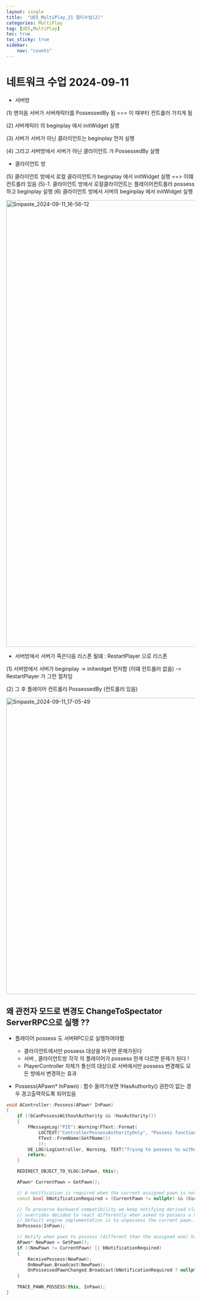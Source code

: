 ```yaml
---
layout: single
title:  "UE5_MultiPlay_21 멀티수업(2)"
categories: MultiPlay
tag: [UE5,MultiPlay]
toc: true
toc_sticky: true
sidebar:
    nav: "counts"
---
```


# 네트워크 수업 2024-09-11

* 서버방

(1) 맨처음 서버가 서버캐릭터를	PossessedBy 됨 ==> 이 때부터 컨트롤러 가지게 됨

(2) 서버캐릭터 의 beginplay 에서 initWidget 실행

(3) 서버가 서버가 아닌 클라이언트는 beginplay 먼저 실행

(4) 그리고 서버방에서 서버가 아닌 클라이언트 가 PossessedBy 실행

* 클라이언트 방

(5) 클라이언트 방에서 로컬 클라이언트가  beginplay 에서 initWidget 실행 ==> 이떄 컨트롤러 있음
(5)-1. 클라이언트 방에서 로컬클라이언트는 플레이어컨트롤러 possess하고 beginplay 실행
(6) 클라이언트 방에서 서버의  beginplay 에서 initWidget 실행 


<img width="1193" alt="Snipaste_2024-09-11_16-56-12" src="https://github.com/user-attachments/assets/8934e3f9-df3d-407f-88e4-e2ee3dbab2d0">


* 서버방에서 서버가 죽은다음 리스폰 될떄 : RestartPlayer 으로 리스폰

(1) 서버방에서 서버가 beginplay -> initwidget 먼저함 (이떄 컨트롤러 없음)
	-> RestartPlayer 가 그런 절차임

(2) 그 후 플레이어 컨트롤러 PossessedBy (컨트롤러 있음)

<img width="792" alt="Snipaste_2024-09-11_17-05-49" src="https://github.com/user-attachments/assets/1203fc5a-eebf-4a62-9562-825c250a27b8">


## 왜 관전자 모드로 변경도 ChangeToSpectator ServerRPC으로 실행 ??

* 플레이어 possess 도 서버RPC으로 실행하여야함
	* 클라이언트에서만 possess 대상을 바꾸면 문제가된다 
	* 서버 , 클라이언트방 각각 의 플레이어가 possess 한게 다르면 문제가 된다 !
	* PlayerController 자체가 통신의 대상으로 서버에서만 possess 변경해도 모든 방에서 변경하는 효과 

* Possess(APawn* InPawn) : 함수 들어가보면 	!HasAuthority() 권한이 없는 경우 경고출력하도록 되어있음 

```cpp
void AController::Possess(APawn* InPawn)
{
	if (!bCanPossessWithoutAuthority && !HasAuthority())
	{
		FMessageLog("PIE").Warning(FText::Format(
			LOCTEXT("ControllerPossessAuthorityOnly", "Possess function should only be used by the network authority for {0}"),
			FText::FromName(GetFName())
			));
		UE_LOG(LogController, Warning, TEXT("Trying to possess %s without network authority! Request will be ignored."), *GetNameSafe(InPawn));
		return;
	}

	REDIRECT_OBJECT_TO_VLOG(InPawn, this);

	APawn* CurrentPawn = GetPawn();

	// A notification is required when the current assigned pawn is not possessed (i.e. pawn assigned before calling Possess)
	const bool bNotificationRequired = (CurrentPawn != nullptr) && (CurrentPawn->GetController() == nullptr);

	// To preserve backward compatibility we keep notifying derived classed for null pawn in case some
	// overrides decided to react differently when asked to possess a null pawn.
	// Default engine implementation is to unpossess the current pawn.
	OnPossess(InPawn);

	// Notify when pawn to possess (different than the assigned one) has been accepted by the native class or notification is explicitly required
	APawn* NewPawn = GetPawn();
	if ((NewPawn != CurrentPawn) || bNotificationRequired)
	{
		ReceivePossess(NewPawn);
		OnNewPawn.Broadcast(NewPawn);
		OnPossessedPawnChanged.Broadcast(bNotificationRequired ? nullptr : CurrentPawn, NewPawn);
	}
	
	TRACE_PAWN_POSSESS(this, InPawn); 
}
```